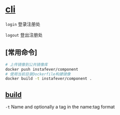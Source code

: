# [cli](https://docs.docker.com/engine/reference/commandline/cli/)

`login` 登录注册处

`logout` 登出注册处

## [常用命令]

```bash
# 上传镜像到公共镜像库
docker push instafever/component
# 使用当前目录Dockerfile构建镜像
docker build -t instafever/component .
```

## [build](https://docs.docker.com/engine/reference/commandline/build/)

`-t` Name and optionally a tag in the name:tag format
